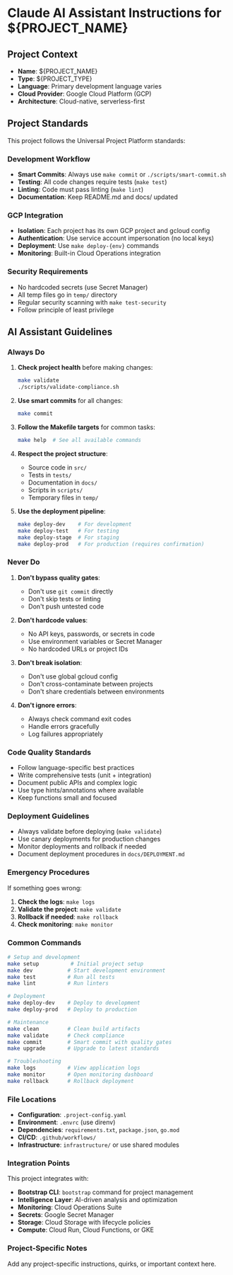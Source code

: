 # Claude AI Assistant Instructions for ${PROJECT_NAME}

## Project Context
- **Name**: ${PROJECT_NAME}
- **Type**: ${PROJECT_TYPE}
- **Language**: Primary development language varies
- **Cloud Provider**: Google Cloud Platform (GCP)
- **Architecture**: Cloud-native, serverless-first

## Project Standards
This project follows the Universal Project Platform standards:

### Development Workflow
- **Smart Commits**: Always use `make commit` or `./scripts/smart-commit.sh`
- **Testing**: All code changes require tests (`make test`)
- **Linting**: Code must pass linting (`make lint`)
- **Documentation**: Keep README.md and docs/ updated

### GCP Integration
- **Isolation**: Each project has its own GCP project and gcloud config
- **Authentication**: Use service account impersonation (no local keys)
- **Deployment**: Use `make deploy-{env}` commands
- **Monitoring**: Built-in Cloud Operations integration

### Security Requirements
- No hardcoded secrets (use Secret Manager)
- All temp files go in `temp/` directory
- Regular security scanning with `make test-security`
- Follow principle of least privilege

## AI Assistant Guidelines

### Always Do
1. **Check project health** before making changes:
   ```bash
   make validate
   ./scripts/validate-compliance.sh
   ```

2. **Use smart commits** for all changes:
   ```bash
   make commit
   ```

3. **Follow the Makefile targets** for common tasks:
   ```bash
   make help  # See all available commands
   ```

4. **Respect the project structure**:
   - Source code in `src/`
   - Tests in `tests/`
   - Documentation in `docs/`
   - Scripts in `scripts/`
   - Temporary files in `temp/`

5. **Use the deployment pipeline**:
   ```bash
   make deploy-dev    # For development
   make deploy-test   # For testing
   make deploy-stage  # For staging
   make deploy-prod   # For production (requires confirmation)
   ```

### Never Do
1. **Don't bypass quality gates**:
   - Don't use `git commit` directly
   - Don't skip tests or linting
   - Don't push untested code

2. **Don't hardcode values**:
   - No API keys, passwords, or secrets in code
   - Use environment variables or Secret Manager
   - No hardcoded URLs or project IDs

3. **Don't break isolation**:
   - Don't use global gcloud config
   - Don't cross-contaminate between projects
   - Don't share credentials between environments

4. **Don't ignore errors**:
   - Always check command exit codes
   - Handle errors gracefully
   - Log failures appropriately

### Code Quality Standards
- Follow language-specific best practices
- Write comprehensive tests (unit + integration)
- Document public APIs and complex logic
- Use type hints/annotations where available
- Keep functions small and focused

### Deployment Guidelines
- Always validate before deploying (`make validate`)
- Use canary deployments for production changes
- Monitor deployments and rollback if needed
- Document deployment procedures in `docs/DEPLOYMENT.md`

### Emergency Procedures
If something goes wrong:

1. **Check the logs**: `make logs`
2. **Validate the project**: `make validate`
3. **Rollback if needed**: `make rollback`
4. **Check monitoring**: `make monitor`

### Common Commands
```bash
# Setup and development
make setup          # Initial project setup
make dev           # Start development environment
make test          # Run all tests
make lint          # Run linters

# Deployment
make deploy-dev    # Deploy to development
make deploy-prod   # Deploy to production

# Maintenance
make clean         # Clean build artifacts
make validate      # Check compliance
make commit        # Smart commit with quality gates
make upgrade       # Upgrade to latest standards

# Troubleshooting
make logs          # View application logs
make monitor       # Open monitoring dashboard
make rollback      # Rollback deployment
```

### File Locations
- **Configuration**: `.project-config.yaml`
- **Environment**: `.envrc` (use direnv)
- **Dependencies**: `requirements.txt`, `package.json`, `go.mod`
- **CI/CD**: `.github/workflows/`
- **Infrastructure**: `infrastructure/` or use shared modules

### Integration Points
This project integrates with:
- **Bootstrap CLI**: `bootstrap` command for project management
- **Intelligence Layer**: AI-driven analysis and optimization
- **Monitoring**: Cloud Operations Suite
- **Secrets**: Google Secret Manager
- **Storage**: Cloud Storage with lifecycle policies
- **Compute**: Cloud Run, Cloud Functions, or GKE

### Project-Specific Notes
Add any project-specific instructions, quirks, or important context here.